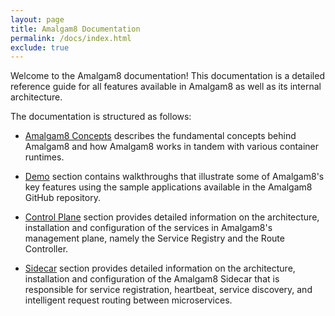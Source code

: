 ```yaml
---
layout: page
title: Amalgam8 Documentation
permalink: /docs/index.html
exclude: true
---
```


Welcome to the Amalgam8 documentation! This documentation is a detailed
reference guide for all features available in Amalgam8 as well as its
internal architecture.

The documentation is structured as follows:

* [Amalgam8 Concepts](/docs/amalgam8-microservice-routing/) describes
  the fundamental concepts behind Amalgam8 and how Amalgam8 works in tandem
  with various container runtimes.

* [Demo](/docs/demo/) section contains walkthroughs that illustrate
  some of Amalgam8's key features using the sample applications available
  in the Amalgam8 GitHub repository.

* [Control Plane](/docs/control-plane/) section provides detailed
  information on the architecture, installation and configuration of the
  services in Amalgam8's management plane, namely the Service Registry and
  the Route Controller.

* [Sidecar](/docs/sidecar/) section provides detailed information on
  the architecture, installation and configuration of the Amalgam8 Sidecar
  that is responsible for service registration, heartbeat, service
  discovery, and intelligent request routing between microservices.
